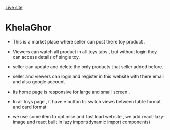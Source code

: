 
<a href="https://khelaghor-8fe32.web.app/">Live site</a>

# KhelaGhor

- This is a market place where seller can post there toy product .
- Viewers can watch all product in all toys tabs , but without login they can access details of single toy. 
- seller can update and delete  the only products that seller added before. 
- seller and viewers can login and register in this website with there email and also google account 
- its home page is responsive for large and small screen .
-  In all toys page , it have e button to switch views between table format and card format 

- we use some item to optimise and fast load website , we add react-lazy-image and react built in lazy import(dynamic import components)